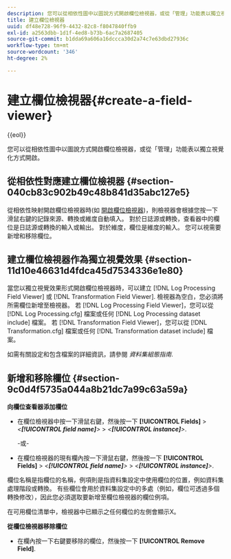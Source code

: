 ```yaml
---
description: 您可以從相依性圖中以圖說方式開啟欄位檢視器，或從「管理」功能表以獨立視覺化方式開啟。
title: 建立欄位檢視器
uuid: df48e728-96f9-4432-82c8-f8047840ffb9
exl-id: a2563dbb-1d1f-4ed8-b73b-6ac7a2687405
source-git-commit: b1dda69a606a16dccca30d2a74c7e63dbd27936c
workflow-type: tm+mt
source-wordcount: '346'
ht-degree: 2%

---
```


# 建立欄位檢視器{#create-a-field-viewer}

{{eol}}

您可以從相依性圖中以圖說方式開啟欄位檢視器，或從「管理」功能表以獨立視覺化方式開啟。

## 從相依性對應建立欄位檢視器 {#section-040cb83c902b49c48b841d35abc127e5}

從相依性映射開啟欄位檢視器時(如 [開啟欄位檢視器](../../../../../home/c-get-started/c-admin-intrf/c-dataset-mgrs/c-dep-maps/c-opn-field-vwrs.md#concept-0f0738ac50804a33818487222c337c27))，則檢視器會根據您按一下滑鼠右鍵的記錄來源、轉換或維度自動填入。 對於日誌源或轉換，查看器中的欄位是日誌源或轉換的輸入或輸出。 對於維度，欄位是維度的輸入。 您可以視需要新增和移除欄位。

## 建立欄位檢視器作為獨立視覺效果 {#section-11d10e46631d4fdca45d7534336e1e80}

當您以獨立視覺效果形式開啟欄位檢視器時，可以建立 [!DNL Log Processing Field Viewer] 或 [!DNL Transformation Field Viewer]. 檢視器為空白，您必須將所需欄位新增至檢視器。 若 [!DNL Log Processing Field Viewer]，您可以從 [!DNL Log Processing.cfg] 檔案或任何 [!DNL Log Processing dataset include] 檔案。 若 [!DNL Transformation Field Viewer]，您可以從 [!DNL Transformation.cfg] 檔案或任何 [!DNL Transformation dataset include] 檔案。

如需有關設定和包含檔案的詳細資訊，請參閱 *資料集組態指南*.

## 新增和移除欄位 {#section-9c0d4f5735a044a8b21dc7a99c63a59a}

**向欄位查看器添加欄位**

* 在欄位檢視器中按一下滑鼠右鍵，然後按一下 **[!UICONTROL Fields]** > *&lt;**[!UICONTROL field name]**>* > *&lt;**[!UICONTROL instance]**>*.

   -或-

* 在欄位檢視器的現有欄內按一下滑鼠右鍵，然後按一下 **[!UICONTROL Fields]** > *&lt;**[!UICONTROL field name]**>* > *&lt;**[!UICONTROL instance]**>*.

欄位名稱是指欄位的名稱，例項則是指資料集設定中使用欄位的位置，例如資料集處理階段或轉換。 有些欄位會用於資料集設定中的多處（例如，欄位可透過多個轉換修改），因此您必須選取要新增至欄位檢視器的欄位例項。

在可用欄位清單中，檢視器中已顯示之任何欄位的左側會顯示X。

**從欄位檢視器移除欄位**

* 在欄內按一下右鍵要移除的欄位，然後按一下 **[!UICONTROL Remove Field]**.
